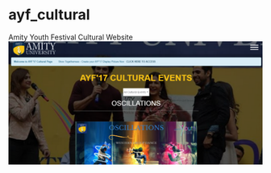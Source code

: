 # ayf_cultural
Amity Youth Festival Cultural Website
![Screenshot](screenshot.png?raw=true "Title")
